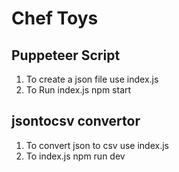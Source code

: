 # Chef Toys

## Puppeteer Script

1. To create a json file use index.js 
2. To Run index.js
   npm start

## jsontocsv convertor

1. To convert json to csv use index.js
2. To index.js
   npm run dev
